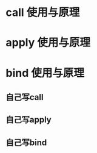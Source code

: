 <!--
 * @Descripttion: 
 * @version: 
 * @Author: wenq
 * @Date: 2019-09-26 21:41:34
 * @LastEditors: wenq
 * @LastEditTime: 2019-09-26 21:47:46
 -->
# call 使用与原理
# apply 使用与原理
# bind 使用与原理

## 自己写call
## 自己写apply
## 自己写bind